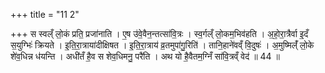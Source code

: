 +++
title = "11 2"

+++
स स्वल्ँ लो॒कं प्रति॒ प्रजा॑नाति । ए॒ष उ॑वे॒वैन॒न्तत्सा॑वि॒त्रः । स्व॒र्गल्ँ लो॒कम॒भिव॑हति । अ॒हो॒रा॒त्रैर्वा  इ॒दँ स॒युग्भिः॑ क्रियते । इ॒ति॒रा॒त्राया॑दीक्षिषत । इ॒ति॒रा॒त्राय॑ व्र॒तमुपा॑गु॒रिति॑ । तानि॒हाने॑वव्ँ वि॒दुषः॑ ।  अ॒मुष्मिल्ँ॑ लो॒के शे॑व॒धिन्न ध॑यन्ति । अधी॑तँ है॒व स शेव॒धिमनु॒ परै॑ति । अथ यो है॒वैतम॒ग्निँ सा॑वि॒त्रव्ँ वेद॑ ॥ 44 ॥


